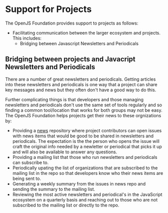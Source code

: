 # Support for Projects

The OpenJS Foundation provides support to projects as follows:

* Facilitating communication between the larger ecosystem and
  projects. This includes:
  * Bridging between Javascript Newsletters and Periodicals 

## Bridging between projects and Javacript Newsletters and Periodicals

There are a number of great newsletters and periodicals. Getting articles
into these newsletters and periodicals is one way that a project can share
key messages and news but they often don't have a good way to do this.

Further complicating things is that developers and those managing newsletters
and periodicals don't use the same set of tools regularly and so finding
a common tool/location that works for both groups may not be easy.
The OpenJS Foundation helps projects get their news to these orgnizations by:

* Providing a [news](https://github.com/openjs-foundation/news) repository
  where project contributors can open issues with news items that would
  be good to be shared in newsletters and periodicals. The expectation
  is the the person who opens the issue will craft the original info
  needed by a newletter or periodical that picks it up and will also
  be available to answer any questions.
* Providing a mailing list that those who run newsletters and periodicals
  can subscribe to.
* Periodically upating the list of organizations that are subscribed to
  the mailing list in the repo so that developers know who their news
  items are being sent to.
* Generating a weekly summary from the issues in news repo and sending
  the summary to the mailing list.
* Reviewing the most active newsletters and periodical's in the
  JavaScript ecosystem on a quarterly basis and reaching out to those
  who are not subscribed to the mailing list or directly to the repo.





